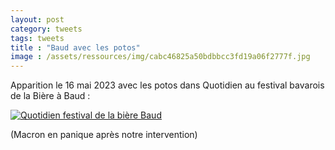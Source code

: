 ```yaml
---
layout: post
category: tweets
tags: tweets 
title : "Baud avec les potos"
image : /assets/ressources/img/cabc46825a50bdbbcc3fd19a06f2777f.jpg
---
```


Apparition le 16 mai 2023 avec les potos dans Quotidien au festival bavarois de la Bière à Baud :

[![Quotidien festival de la bière Baud](../assets/ressources/img/b3a25fe337856d08863e4425e85c67e9.jpg)](https://www.dropbox.com/s/etk9er1ih3dz8h5/Quotidien_Baud_court.mp4?raw=1)

(Macron en panique après notre intervention)
